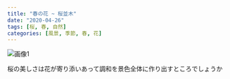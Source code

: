 ```yaml
---
title: "春の花 ~ 桜並木"
date: "2020-04-26"
tags: [桜, 春, 自然]
categories: [風景, 季節, 春, 花]
---
```


![画像1](https://assets.st-note.com/production/uploads/images/23949667/picture_pc_6aee170909451bd30fdd85b8a9a59b22.jpg)

桜の美しさは花が寄り添いあって調和を景色全体に作り出すところでしょうか
